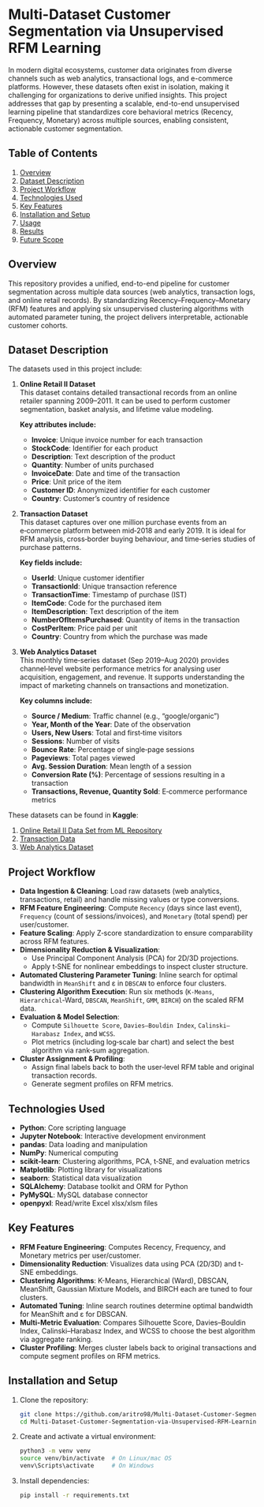 # Multi-Dataset Customer Segmentation via Unsupervised RFM Learning

In modern digital ecosystems, customer data originates from diverse channels such as web analytics, transactional logs, and e-commerce platforms. However, these datasets often exist in isolation, making it challenging for organizations to derive unified insights. This project addresses that gap by presenting a scalable, end-to-end unsupervised learning pipeline that standardizes core behavioral metrics (Recency, Frequency, Monetary) across multiple sources, enabling consistent, actionable customer segmentation.

## Table of Contents
1. [Overview](#overview)
2. [Dataset Description](#dataset-description)
3. [Project Workflow](#project-workflow)
4. [Technologies Used](#technologies-used)
5. [Key Features](#key-features)
6. [Installation and Setup](#installation-and-setup)
7. [Usage](#usage)
8. [Results](#results)
9. [Future Scope](#future-scope)

## Overview
This repository provides a unified, end-to-end pipeline for customer segmentation across multiple data sources (web analytics, transaction logs, and online retail records). By standardizing Recency–Frequency–Monetary (RFM) features and applying six unsupervised clustering algorithms with automated parameter tuning, the project delivers interpretable, actionable customer cohorts.

## Dataset Description
The datasets used in this project include:
1. **Online Retail II Dataset**  
   This dataset contains detailed transactional records from an online retailer spanning 2009–2011. It can be used to perform customer segmentation, basket analysis, and lifetime value modeling.
   
   **Key attributes include:**  
   - **Invoice**: Unique invoice number for each transaction  
   - **StockCode**: Identifier for each product  
   - **Description**: Text description of the product  
   - **Quantity**: Number of units purchased  
   - **InvoiceDate**: Date and time of the transaction  
   - **Price**: Unit price of the item  
   - **Customer ID**: Anonymized identifier for each customer  
   - **Country**: Customer’s country of residence  

2. **Transaction Dataset**  
   This dataset captures over one million purchase events from an e‑commerce platform between mid‑2018 and early 2019. It is ideal for RFM analysis, cross‑border buying behaviour, and time‑series studies of purchase patterns.

   **Key fields include:**  
   - **UserId**: Unique customer identifier  
   - **TransactionId**: Unique transaction reference  
   - **TransactionTime**: Timestamp of purchase (IST)  
   - **ItemCode**: Code for the purchased item  
   - **ItemDescription**: Text description of the item  
   - **NumberOfItemsPurchased**: Quantity of items in the transaction  
   - **CostPerItem**: Price paid per unit  
   - **Country**: Country from which the purchase was made  

3. **Web Analytics Dataset**  
   This monthly time‑series dataset (Sep 2019–Aug 2020) provides channel‑level website performance metrics for analysing user acquisition, engagement, and revenue. It supports understanding the impact of marketing channels on transactions and monetization.

   **Key columns include:**  
   - **Source / Medium**: Traffic channel (e.g., “google/organic”)  
   - **Year, Month of the Year**: Date of the observation  
   - **Users, New Users**: Total and first‑time visitors  
   - **Sessions**: Number of visits  
   - **Bounce Rate**: Percentage of single‑page sessions  
   - **Pageviews**: Total pages viewed  
   - **Avg. Session Duration**: Mean length of a session  
   - **Conversion Rate (%)**: Percentage of sessions resulting in a transaction  
   - **Transactions, Revenue, Quantity Sold**: E‑commerce performance metrics  

These datasets can be found in **Kaggle**:
1. [Online Retail II Data Set from ML Repository](https://www.kaggle.com/datasets/mathchi/online-retail-ii-data-set-from-ml-repository)
2. [Transaction Data](https://www.kaggle.com/datasets/vipin20/transaction-data)
3. [Web Analytics Dataset](https://www.kaggle.com/datasets/afranur/web-analytics-dataset)

## Project Workflow
- **Data Ingestion & Cleaning**: Load raw datasets (web analytics, transactions, retail) and handle missing values or type conversions.
- **RFM Feature Engineering**: Compute `Recency` (days since last event), `Frequency` (count of sessions/invoices), and `Monetary` (total spend) per user/customer.
- **Feature Scaling**: Apply Z‑score standardization to ensure comparability across RFM features.
- **Dimensionality Reduction & Visualization**:
    - Use Principal Component Analysis (PCA) for 2D/3D projections.
    - Apply t‑SNE for nonlinear embeddings to inspect cluster structure.
- **Automated Clustering Parameter Tuning**: Inline search for optimal bandwidth in `MeanShift` and ε in `DBSCAN` to enforce four clusters.
- **Clustering Algorithm Execution**: Run six methods (`K‑Means`, `Hierarchical`‑Ward, `DBSCAN`, `MeanShift`, `GMM`, `BIRCH`) on the scaled RFM data.
- **Evaluation & Model Selection**:
    - Compute `Silhouette Score`, `Davies–Bouldin Index`, `Calinski–Harabasz Index`, and `WCSS`.
    - Plot metrics (including log‑scale bar chart) and select the best algorithm via rank‑sum aggregation.
- **Cluster Assignment & Profiling**:
   - Assign final labels back to both the user‑level RFM table and original transaction records.
   - Generate segment profiles on RFM metrics.

## Technologies Used
- **Python**: Core scripting language
- **Jupyter Notebook**: Interactive development environment
- **pandas**: Data loading and manipulation
- **NumPy**: Numerical computing
- **scikit-learn**: Clustering algorithms, PCA, t‑SNE, and evaluation metrics
- **Matplotlib**: Plotting library for visualizations
- **seaborn**: Statistical data visualization
- **SQLAlchemy**: Database toolkit and ORM for Python
- **PyMySQL**: MySQL database connector
- **openpyxl**: Read/write Excel xlsx/xlsm files

## Key Features
* **RFM Feature Engineering**: Computes Recency, Frequency, and Monetary metrics per user/customer.
* **Dimensionality Reduction**: Visualizes data using PCA (2D/3D) and t-SNE embeddings.
* **Clustering Algorithms**: K-Means, Hierarchical (Ward), DBSCAN, MeanShift, Gaussian Mixture Models, and BIRCH each are tuned to four clusters.
* **Automated Tuning**: Inline search routines determine optimal bandwidth for MeanShift and ε for DBSCAN.
* **Multi-Metric Evaluation**: Compares Silhouette Score, Davies–Bouldin Index, Calinski–Harabasz Index, and WCSS to choose the best algorithm via aggregate ranking.
* **Cluster Profiling**: Merges cluster labels back to original transactions and compute segment profiles on RFM metrics.

## Installation and Setup
1. Clone the repository:
   ```bash
   git clone https://github.com/aritro98/Multi-Dataset-Customer-Segmentation-via-Unsupervised-RFM-Learning.git
   cd Multi-Dataset-Customer-Segmentation-via-Unsupervised-RFM-Learning
   ```
2. Create and activate a virtual environment:
   ```bash
   python3 -m venv venv
   source venv/bin/activate  # On Linux/mac OS
   venv\Scripts\activate     # On Windows
   ```
3. Install dependencies:
   ```bash
   pip install -r requirements.txt
   ```